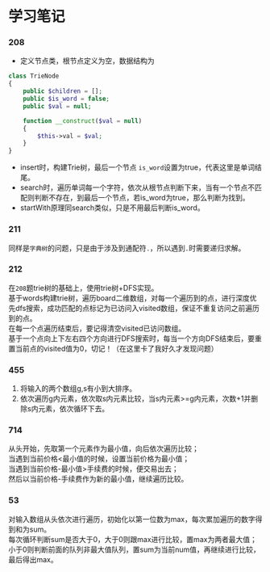 # 学习笔记

### 208
- 定义节点类，根节点定义为空，数据结构为 
```php
class TrieNode
{
    public $children = [];
    public $is_word = false;
    public $val = null;

    function __construct($val = null)
    {
        $this->val = $val;
    }
}
```
- insert时，构建Trie树，最后一个节点 `is_word`设置为true，代表这里是单词结尾。
- search时，遍历单词每一个字符，依次从根节点判断下来，当有一个节点不匹配则判断不存在，到最后一个节点，若is_word为true，那么判断为找到。
- startWith原理同search类似，只是不用最后判断is_word。


### 211
同样是`字典树`的问题，只是由于涉及到通配符`.`，所以遇到`.`时需要递归求解。

### 212 
在`208`题trie树的基础上，使用trie树+DFS实现。  
基于words构建trie树，遍历board二维数组，对每一个遍历到的点，进行深度优先dfs搜索，成功匹配的点标记为已访问入visited数组，保证不重复访问之前遍历到的点。  
在每一个点遍历结束后，要记得清空visited已访问数组。  
基于一个点向上下左右四个方向进行DFS搜索时，每当一个方向DFS结束后，要重置当前点的visited值为0，切记！（在这里卡了我好久才发现问题）

### 455
1. 将输入的两个数组g,s有小到大排序。
2. 依次遍历g内元素，依次取s内元素比较，当s内元素>=g内元素，次数+1并删除s内元素，依次循环下去。

### 714
从头开始，先取第一个元素作为最小值，向后依次遍历比较；  
当遇到当前价格<最小值的时候，设置当前价格为最小值；  
当遇到当前价格-最小值>手续费的时候，便交易出去；  
然后以当前价格-手续费作为新的最小值，继续遍历比较。

### 53
对输入数组从头依次进行遍历，初始化以第一位数为max，每次累加遍历的数字得到和为sum。  
每次循环判断sum是否大于0，大于0则跟max进行比较，置max为两者最大值；小于0则判断前面的队列非最大值队列，置sum为当前num值，再继续进行比较，最后得出max。

